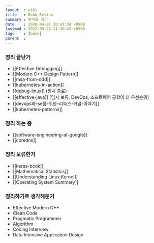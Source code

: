 ```yaml
---
layout  : wiki
title   : Book Review
summary : 본책들 정리
date    : 2020-04-07 20:43:34 +0900
lastmod : 2022-09-28 11:30:42 +0900
tags    : [book]
parent  :
---
```


### 정리 끝난거
- [[Effective Debugging]]
- [[Modern C++ Design Pattern]]
- [[msa-from-ddd]]
- [[kubernetes-in-action]]
- [[debug-linux]] (임시 종료)
- [[effective-java]] (임시 보류, DevOps, 소프트웨어 공학이 더 우선순위)
- [[devops와-se를-위한-리눅스-커널-이야기]]
- [[kubernetes-patterns]]

### 정리 하는 중
- [[software-engineering-at-google]]
- [[coredns]]

### 정리 보류한거
- [[keras-book]]
- [[Mathematical Statistics]]
- [[Understanding Linux Kernel]]
- [[Operating System Summary]]

### 정리하기로 생각해둔거
 * Effective Modern C++
 * Clean Code
 * Pragmatic Programmer
 * Algorithm
 * Coding Interview
 * Data Intensive Application Design
